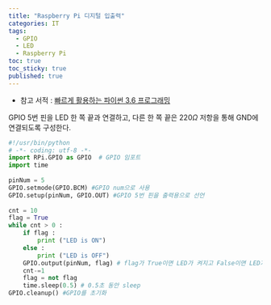 ```yaml
---
title: "Raspberry Pi 디지털 입출력"
categories: IT
tags:
  - GPIO
  - LED
  - Raspberry Pi
toc: true
toc_sticky: true
published: true
---
```


- 참고 서적 : [빠르게 활용하는 파이썬 3.6 프로그래밍](https://wikibook.co.kr/python-36-programming/)


GPIO 5번 핀을 LED 한 쪽 끝과 연결하고, 다른 한 쪽 끝은 220$\Omega$ 저항을 통해 GND에 연결되도록 구성한다.

``` python
#!/usr/bin/python
# -*- coding: utf-8 -*-
import RPi.GPIO as GPIO  # GPIO 임포트
import time
 
pinNum = 5
GPIO.setmode(GPIO.BCM) #GPIO num으로 사용
GPIO.setup(pinNum, GPIO.OUT) #GPIO 5번 핀을 출력용으로 선언
 
cnt = 10
flag = True
while cnt > 0 :
    if flag :
        print ("LED is ON")
    else :
        print ("LED is OFF")
    GPIO.output(pinNum, flag) # flag가 True이면 LED가 켜지고 False이면 LED가 꺼진다
    cnt-=1
    flag = not flag
    time.sleep(0.5) # 0.5초 동안 sleep
GPIO.cleanup() #GPIO를 초기화

```



<!--stackedit_data:
eyJoaXN0b3J5IjpbLTM0NDk0NTk0LDcyODU5NTMxNl19
-->